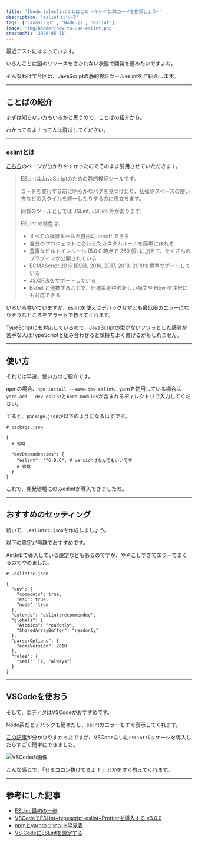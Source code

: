 ```yaml
---
title: '[Node.js]eslintことはじめ ~キレイなJSコードを担保しよう~'
description: 'eslintはいいぞ'
tags: ['JavaScript', 'Node.js', 'eslint']
image: 'img/header/how-to-use-eslint.png'
createdAt: '2020-05-31'
---
```


最近テストにはまっています。

いらんことに脳のリソースをさかれない状態で開発を進めたいですよね。

そんなわけで今回は、JavaScriptの静的検証ツールeslintをご紹介します。

-------

<!--more-->

## ことばの紹介

まずは知らない方もいるかと思うので、ことばの紹介から。

わかってるよ！って人は飛ばしてください。

-------

### eslintとは

[こちら](https://qiita.com/mysticatea/items/f523dab04a25f617c87d)のページが分かりやすかったのでそのまま引用させていただきます。

> ESLintはJavaScriptのための静的検証ツールです。
>
> コードを実行する前に明らかなバグを見つけたり、括弧やスペースの使い方などのスタイルを統一したりするのに役立ちます。
>
> 同様のツールとしては JSLint, JSHint 等があります。
>
> ESLint の特色は、
>
> - すべての検証ルールを自由に on/off できる
> - 自分のプロジェクトに合わせたカスタムルールを簡単に作れる
> - 豊富なビルトインルール (5.0.0 時点で 260 個) に加えて、たくさんのプラグインが公開されている
> - ECMAScript 2015 (ES6), 2016, 2017, 2018, 2019を標準サポートしている
> - JSX記法をサポートしている
> - Babel と連携することで、仕様策定中の新しい構文や Flow 型注釈にも対応できる

いろいろ書いていますが、eslintを使えばデバッグせずとも最低限のエラーになりそうなところをアラートで教えてくれます。

TypeScriptにも対応しているので、JavaScriptの型がないフワッとした感覚が苦手な人はTypeScriptと組み合わせると気持ちよく書けるかもしれません。

--------

## 使い方

それでは早速、使い方のご紹介です。

npmの場合、`npm install --save-dev eslint`、yarnを使用している場合は`yarn add --dev eslint`と`node_modules`が含まれるディレクトリで入力してください。

すると、`package.json`が以下のようになるはずです。

```
# package.json

{
  # 省略

  "devDependencies": {
    "eslint": "^6.8.0", # versionはなんでもいいです
    # 省略
  }
}
```

これで、開発環境にのみeslintが導入できましたね。

--------

## おすすめのセッティング

続いて、`.eslintrc.json`を作成しましょう。

以下の設定が無難でおすすめです。

AirBnBで導入している設定などもあるのですが、ややこしすぎてエラーでまくるのでやめました。

```
# .eslintrc.json

{
  "env": {
    "commonjs": true,
    "es6": true,
    "node": true
  },
  "extends": "eslint:recommended",
  "globals": {
    "Atomics": "readonly",
    "SharedArrayBuffer": "readonly"
  },
  "parserOptions": {
    "ecmaVersion": 2018
  },
  "rules": {
    "semi": [2, "always"]
  }
}
```

--------

## VSCodeを使おう

そして、エディタはVSCodeがおすすめです。

Node系だとデバックも簡単だし、eslintのエラーもすぐ表示してくれます。

[この記事](https://qiita.com/Mount/items/5f8196b891444575b7db)が分かりやすかったですが、VSCodeないに`ESLint`パッケージを導入したらすごく簡単にできました。


![VSCodeの画像](./img/1.png)

こんな感じで、「セミコロン抜けてるよ！」とかをすぐ教えてくれます。

--------

## 参考にした記事
- [ESLint 最初の一歩](https://qiita.com/mysticatea/items/f523dab04a25f617c87d)
- [VSCodeでESLint+typescript-eslint+Prettierを導入する v3.0.0](https://qiita.com/madono/items/a134e904e891c5cb1d20)
- [npmとyarnのコマンド早見表](https://qiita.com/rubytomato@github/items/1696530bb9fd59aa28d8)
- [VS CodeにESLintを設定する](https://qiita.com/Mount/items/5f8196b891444575b7db)